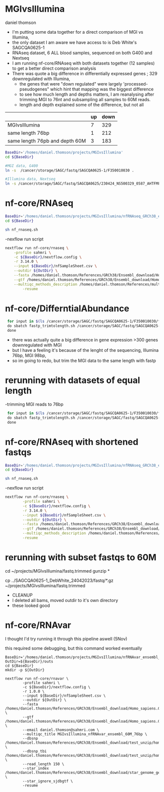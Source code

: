 # MGIvsIllumina
daniel thomson

- I'm putting some data together for a direct comparison of MGI vs Illumina,
- the only dataset I am aware we have access to is Deb White's SAGCQA0625-1
- RNAseq dataset, 6 ALL blood samples, sequenced on both G400 and Nextseq
- I am running nf-core/RNAseq with both datasets together (12 samples) to get a better direct comparison analysis
- There was quote a big difference in differentially expressed genes ; 329 downregulated with Illumina, 
	- the genes that were "down regulated" were largely 'processed-pseudogenes" which hint that mapping was the biggest difference
	- to see how much length and depths matters, I am reanalysing after trimming MGI to 76nt and subsampling all samples to 60M reads.
	- length and depth explained some of the difference, but not all 

|                                | up | down |
| ------------------------------ | -- | ---- |
| MGIvsIllumina                  | 7  | 329  |
| same length 76bp               | 1  | 212  |
| same length 76pb and depth 60M | 3  | 183  |

```bash
BaseDir='/homes/daniel.thomson/projects/MGIvsIllumina'
cd ${BaseDir}

#MGI data, G400
ln -s  /cancer/storage/SAGC/fastq/SAGCQA0625-1/F350010030 .

#Illumina data, Nextseq
ln -s /cancer/storage/SAGC/fastq/SAGCQA0625/230424_NS500329_0587_AHTFMFBGXN/SAGCQA0625-1_DebWhite_24042023/ .

```
# nf-core/RNAseq

```bash
BaseDir='/homes/daniel.thomson/projects/MGIvsIllumina/nfRNAseq_GRCh38_ensembl'
cd ${BaseDir}

sh nf_rnaseq.sh 
```
-nexflow run script
```bash
nextflow run nf-core/rnaseq \
	-profile sahmri \
	-c ${BaseDir}/nextflow.config \
	-r 3.14.0 \
	--input ${BaseDir}/nfSampleSheet.csv \
	--outdir ${OutDir} \
	--fasta /homes/daniel.thomson/References/GRCh38/Ensembl_download/Homo_sapiens.GRCh38.dna_sm.primary_assembly.fa \
	--gtf /homes/daniel.thomson/References/GRCh38/Ensembl_download/Homo_sapiens.GRCh38.111.gtf \
	--multiqc_methods_description /homes/daniel.thomson/References/multiqc_config_logo.yml \
        -resume

```
# nf-core/DifferntialAbundance



```bash
 for input in $(ls /cancer/storage/SAGC/fastq/SAGCQA0625-1/F350010030/fastq/*R1_001.fastq.gz | awk -F "/" '{print $NF}' ) \
 do sbatch fastp_trimtolength.sh /cancer/storage/SAGC/fastq/SAGCQA0625-1/F350010030/fastq/$input /cancer/storage/SAGC/fastq/SAGCQA0625-1/F350010030/fastq/${input/R1/R2} \
 done
```
- there was actually quite a big difference in gene expression >300 genes downregulated with MGI
- but I have a feeling it's because of the lenght of the sequencing, Illumina 76bp, MGI 98bp,
- so im going to redo, but trim the MGI data to the same length with fastp

# rerunning with datasets of equal length
-trimming MGI reads to 76bp

```bash
 for input in $(ls /cancer/storage/SAGC/fastq/SAGCQA0625-1/F350010030/fastq/*R1_001.fastq.gz | awk -F "/" '{print $NF}' ) \
 do sbatch fastp_trimtolength.sh /cancer/storage/SAGC/fastq/SAGCQA0625-1/F350010030/fastq/$input /cancer/storage/SAGC/fastq/SAGCQA0625-1/F350010030/fastq/${input/R1/R2} \
 done
```

# nf-core/RNAseq with shortened fastqs

```bash
BaseDir='/homes/daniel.thomson/projects/MGIvsIllumina/nfRNAseq_GRCh38_ensembl_trimmed'
cd ${BaseDir}

sh nf_rnaseq.sh
```
-nexflow run script
```bash
nextflow run nf-core/rnaseq \
        -profile sahmri \
        -c ${BaseDir}/nextflow.config \
        -r 3.14.0 \
        --input ${BaseDir}/nfSampleSheet.csv \
        --outdir ${OutDir} \
        --fasta /homes/daniel.thomson/References/GRCh38/Ensembl_download/Homo_sapiens.GRCh38.dna_sm.primary_assembly.fa \
        --gtf /homes/daniel.thomson/References/GRCh38/Ensembl_download/Homo_sapiens.GRCh38.111.gtf \
        --multiqc_methods_description /homes/daniel.thomson/References/multiqc_config_logo.yml \
        -resume

```
# rerunning with subset fastqs to 60M
cd ~/projects/MGIvsIllumina/fastq.trimmed
gunzip *

cp ../SAGCQA0625-1_DebWhite_24042023/fastq/*.gz ~/projects/MGIvsIllumina/fastq.trimmed


- CLEANUP
- I deleted all bams, moved outdir to it's own directory
- these looked good


# nf-core/RNAvar
I thought I'd try running it through this pipeline aswell (5Nov)

this required some debugging, but this command worked eventually

```
BaseDir='/homes/daniel.thomson/projects/MGIvsIllumina/nfRNAvar_ensembl_60M_76bp'
OutDir=${BaseDir}/outs
cd ${BaseDir}
mkdir -p ${OutDir}

nextflow run nf-core/rnavar \
        -profile sahmri \
        -c ${BaseDir}/nextflow.config \
        -r 1.0.0 \
        --input ${BaseDir}/nfSampleSheet.csv \
        --outdir ${OutDir} \
        --fasta /homes/daniel.thomson/References/GRCh38/Ensembl_download/Homo_sapiens.GRCh38.dna_sm.primary_assembly.fa \
        --gtf /homes/daniel.thomson/References/GRCh38/Ensembl_download/Homo_sapiens.GRCh38.111.gtf \
        --email daniel.thomson@sahmri.com \
        --multiqc_title MGIvsIllumina_nfRNAvar_ensembl_60M_76bp \
        --dbsnp /homes/daniel.thomson/References/GRCh38/Ensembl_download/test_unzip/homo_sapiens_somatic_incl_consequences.vcf.gz \
        --dbsnp_tbi /homes/daniel.thomson/References/GRCh38/Ensembl_download/test_unzip/homo_sapiens_somatic_incl_consequences.vcf.gz.tbi \
        --read_length 150 \
        --star_index /homes/daniel.thomson/References/GRCh38/Ensembl_download/star_genome_generate_149bp \
        --star_ignore_sjdbgtf \
        -resume
```
